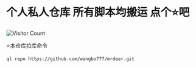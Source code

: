 # 个人私人仓库 所有脚本均搬运 点个⭐吧

![Visitor Count](https://profile-counter.glitch.me/{wangbo777}/count.svg)

⭐本仓库拉库命令

    ql repo https://github.com/wangbo777/mrdeer.git


